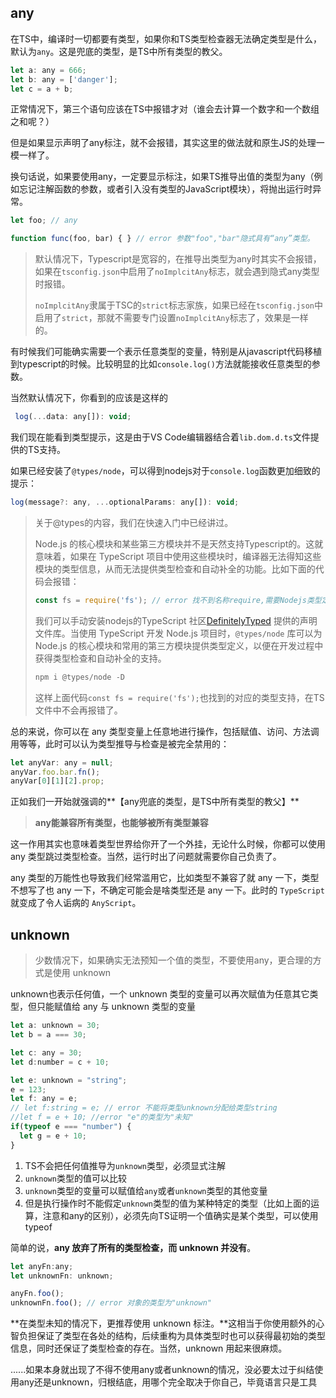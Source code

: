 ## any

在TS中，编译时一切都要有类型，如果你和TS类型检查器无法确定类型是什么，默认为`any`。这是兜底的类型，是TS中所有类型的教父。

```javascript
let a: any = 666;
let b: any = ['danger'];
let c = a + b;
```

正常情况下，第三个语句应该在TS中报错才对（谁会去计算一个数字和一个数组之和呢？）

但是如果显示声明了any标注，就不会报错，其实这里的做法就和原生JS的处理一模一样了。

换句话说，如果要使用any，一定要显示标注，如果TS推导出值的类型为any（例如忘记注解函数的参数，或者引入没有类型的JavaScript模块），将抛出运行时异常。

```javascript
let foo; // any

function func(foo, bar) { } // error 参数"foo","bar"隐式具有“any”类型。
```

> 默认情况下，Typescript是宽容的，在推导出类型为any时其实不会报错，如果在`tsconfig.json`中启用了`noImplcitAny`标志，就会遇到隐式any类型时报错。
>
> `noImplcitAny`隶属于TSC的`strict`标志家族，如果已经在`tsconfig.json`中启用了`strict`，那就不需要专门设置`noImplcitAny`标志了，效果是一样的。

有时候我们可能确实需要一个表示任意类型的变量，特别是从javascript代码移植到typescript的时候。比较明显的比如`console.log()`方法就能接收任意类型的参数。

当然默认情况下，你看到的应该是这样的

```javascript
 log(...data: any[]): void;
```

我们现在能看到类型提示，这是由于VS Code编辑器结合着`lib.dom.d.ts`文件提供的TS支持。

如果已经安装了`@types/node`，可以得到nodejs对于`console.log`函数更加细致的提示：

```javascript
log(message?: any, ...optionalParams: any[]): void;
```

> 关于@types的内容，我们在快速入门中已经讲过。
>
> Node.js 的核心模块和某些第三方模块并不是天然支持Typescript的。这就意味着，如果在 TypeScript 项目中使用这些模块时，编译器无法得知这些模块的类型信息，从而无法提供类型检查和自动补全的功能。比如下面的代码会报错：
>
> ```typescript
> const fs = require('fs'); // error 找不到名称require,需要Nodejs类型定义
> ```
>
> 我们可以手动安装nodejs的TypeScript 社区[DefinitelyTyped](https://github.com/DefinitelyTyped/DefinitelyTyped) 提供的声明文件库。当使用 TypeScript 开发 Node.js 项目时，`@types/node` 库可以为 Node.js 的核心模块和常用的第三方模块提供类型定义，以便在开发过程中获得类型检查和自动补全的支持。
>
> ```javascript
> npm i @types/node -D
> ```
>
> 这样上面代码`const fs = require('fs');`也找到的对应的类型支持，在TS文件中不会再报错了。

总的来说，你可以在 any 类型变量上任意地进行操作，包括赋值、访问、方法调用等等，此时可以认为类型推导与检查是被完全禁用的：

```javascript
let anyVar: any = null;
anyVar.foo.bar.fn();
anyVar[0][1][2].prop;
```

正如我们一开始就强调的**【any兜底的类型，是TS中所有类型的教父】**

> **any能兼容所有类型，也能够被所有类型兼容**

这一作用其实也意味着类型世界给你开了一个外挂，无论什么时候，你都可以使用 any 类型跳过类型检查。当然，运行时出了问题就需要你自己负责了。

any 类型的万能性也导致我们经常滥用它，比如类型不兼容了就 any 一下，类型不想写了也 any 一下，不确定可能会是啥类型还是 any 一下。此时的 `TypeScript` 就变成了令人诟病的 `AnyScript`。



## unknown

> 少数情况下，如果确实无法预知一个值的类型，不要使用any，更合理的方式是使用 unknown

unknown也表示任何值，一个 unknown 类型的变量可以再次赋值为任意其它类型，但只能赋值给 any 与 unknown 类型的变量

```javascript
let a: unknown = 30;
let b = a === 30;

let c: any = 30;
let d:number = c + 10;

let e: unknown = "string";
e = 123;
let f: any = e;
// let f:string = e; // error 不能将类型unknown分配给类型string
//let f = e + 10; //error "e"的类型为"未知"
if(typeof e === "number") {
  let g = e + 10;
}
```

1. TS不会把任何值推导为`unknown`类型，必须显式注解
2. `unknown`类型的值可以比较
3. `unknown`类型的变量可以赋值给`any`或者`unknown`类型的其他变量
4. 但是执行操作时不能假定`unknown`类型的值为某种特定的类型（比如上面的运算，注意和any的区别），必须先向TS证明一个值确实是某个类型，可以使用typeof

简单的说，**any 放弃了所有的类型检查，而 unknown 并没有**。

```javascript
let anyFn:any;
let unknownFn: unknown;

anyFn.foo();
unknownFn.foo(); // error 对象的类型为"unknown"
```

**在类型未知的情况下，更推荐使用 unknown 标注。**这相当于你使用额外的心智负担保证了类型在各处的结构，后续重构为具体类型时也可以获得最初始的类型信息，同时还保证了类型检查的存在。当然，unknown 用起来很麻烦。

......如果本身就出现了不得不使用any或者unknown的情况，没必要太过于纠结使用any还是unknown，归根结底，用哪个完全取决于你自己，毕竟语言只是工具